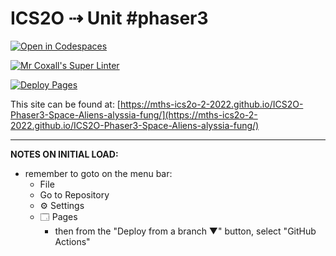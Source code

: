 # ICS2O ⇢ Unit #phaser3

[![Open in Codespaces](https://classroom.github.com/assets/launch-codespace-7f7980b617ed060a017424585567c406b6ee15c891e84e1186181d67ecf80aa0.svg)](https://classroom.github.com/open-in-codespaces?assignment_repo_id=10843462)

[![Mr Coxall's Super Linter](https://github.com/MTHS-ICS2O-2-2022/ICS2O-Phaser3-Space-Aliens-alyssia-fung/workflows/Mr%20Coxall's%20Super%20Linter/badge.svg)](MTHS-ICS2O-2-2022/ICS2O-Phaser3-Space-Aliens-alyssia-fung/actions)

[![Deploy Pages](MTHS-ICS2O-2-2022/ICS2O-Phaser3-Space-Aliens-alyssia-fung/workflows/Deploy%20Pages/badge.svg)](https://github.com/MTHS-ICS2O-2-2022/ICS2O-Phaser3-Space-Aliens-alyssia-fung/actions)

This site can be found at: [https://mths-ics2o-2-2022.github.io/ICS2O-Phaser3-Space-Aliens-alyssia-fung/](https://mths-ics2o-2-2022.github.io/ICS2O-Phaser3-Space-Aliens-alyssia-fung/)

---

**NOTES ON INITIAL LOAD:**

- remember to goto on the menu bar:
  - File
  - Go to Repository
  - ⚙ Settings
  - 🗔 Pages
    - then from the "Deploy from a branch ▼" button, select "GitHub Actions"
